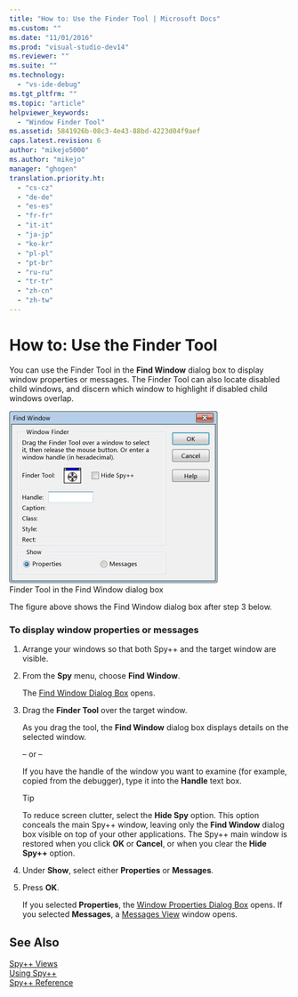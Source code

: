 ```yaml
---
title: "How to: Use the Finder Tool | Microsoft Docs"
ms.custom: ""
ms.date: "11/01/2016"
ms.prod: "visual-studio-dev14"
ms.reviewer: ""
ms.suite: ""
ms.technology: 
  - "vs-ide-debug"
ms.tgt_pltfrm: ""
ms.topic: "article"
helpviewer_keywords: 
  - "Window Finder Tool"
ms.assetid: 5841926b-08c3-4e43-88bd-4223d04f9aef
caps.latest.revision: 6
author: "mikejo5000"
ms.author: "mikejo"
manager: "ghogen"
translation.priority.ht: 
  - "cs-cz"
  - "de-de"
  - "es-es"
  - "fr-fr"
  - "it-it"
  - "ja-jp"
  - "ko-kr"
  - "pl-pl"
  - "pt-br"
  - "ru-ru"
  - "tr-tr"
  - "zh-cn"
  - "zh-tw"
---
```

# How to: Use the Finder Tool
You can use the Finder Tool in the **Find Window** dialog box to display window properties or messages. The Finder Tool can also locate disabled child windows, and discern which window to highlight if disabled child windows overlap.  
  
 ![Spy&#43;&#43; Find Window Dialog Box](../debugger/media/icon_spy--_find.png "Icon_Spy++_Find")  
Finder Tool in the Find Window dialog box  
  
 The figure above shows the Find Window dialog box after step 3 below.  
  
### To display window properties or messages  
  
1.  Arrange your windows so that both Spy++ and the target window are visible.  
  
2.  From the **Spy** menu, choose **Find Window**.  
  
     The [Find Window Dialog Box](../debugger/find-window-dialog-box.md) opens.  
  
3.  Drag the **Finder Tool** over the target window.  
  
     As you drag the tool, the **Find Window** dialog box displays details on the selected window.  
  
     – or –  
  
     If you have the handle of the window you want to examine (for example, copied from the debugger), type it into the **Handle** text box.  
  
    > [!TIP]
    >  To reduce screen clutter, select the **Hide Spy** option. This option conceals the main Spy++ window, leaving only the **Find Window** dialog box visible on top of your other applications. The Spy++ main window is restored when you click **OK** or **Cancel**, or when you clear the **Hide Spy++** option.  
  
4.  Under **Show**, select either **Properties** or **Messages**.  
  
5.  Press **OK**.  
  
     If you selected **Properties**, the [Window Properties Dialog Box](../debugger/window-properties-dialog-box.md) opens. If you selected **Messages**, a [Messages View](../debugger/messages-view.md) window opens.  
  
## See Also  
 [Spy++ Views](../debugger/spy-increment-views.md)   
 [Using Spy++](../debugger/using-spy-increment.md)   
 [Spy++ Reference](../debugger/spy-increment-reference.md)